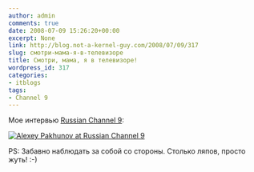 ```yaml
---
author: admin
comments: true
date: 2008-07-09 15:26:20+00:00
excerpt: None
link: http://blog.not-a-kernel-guy.com/2008/07/09/317
slug: смотри-мама-я-в-телевизоре
title: Смотри, мама, я в телевизоре!
wordpress_id: 317
categories:
- itblogs
tags:
- Channel 9
---
```


Мое интервью [Russian Channel 9](http://www.gotdotnet.ru/Channel9/568835.aspx):



[![Alexey Pakhunov at Russian Channel 9](http://blog.not-a-kernel-guy.com/wp-content/uploads/2008/07/Channel9.jpg)
](http://www.gotdotnet.ru/Channel9/568835.aspx)



PS: Забавно наблюдать за собой со стороны. Столько ляпов, просто жуть! :-)

